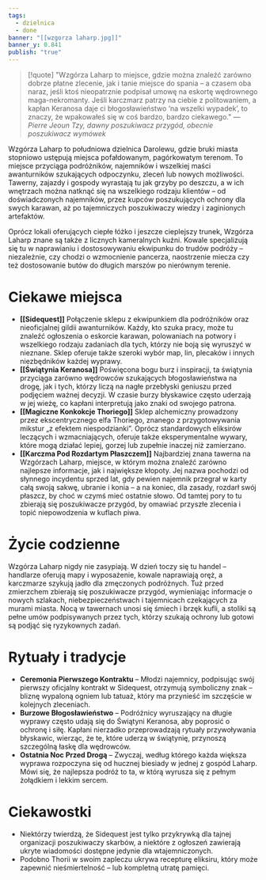```yaml
---
tags:
  - dzielnica
  - done
banner: "[[wzgorza laharp.jpg]]"
banner_y: 0.841
publish: "true"
---
```

>[!quote] "Wzgórza Laharp to miejsce, gdzie można znaleźć zarówno dobrze płatne zlecenie, jak i tanie miejsce do spania – a czasem oba naraz, jeśli ktoś nieopatrznie podpisał umowę na eskortę wędrownego maga-nekromanty. Jeśli karczmarz patrzy na ciebie z politowaniem, a kapłan Keranosa daje ci błogosławieństwo ‘na wszelki wypadek’, to znaczy, że wpakowałeś się w coś bardzo, bardzo ciekawego."
>— _Pierre Jeoun Tzy, dawny poszukiwacz przygód, obecnie poszukiwacz wymówek_

Wzgórza Laharp to południowa dzielnica Darolewu, gdzie bruki miasta stopniowo ustępują miejsca pofałdowanym, pagórkowatym terenom. To miejsce przyciąga podróżników, najemników i wszelkiej maści awanturników szukających odpoczynku, zleceń lub nowych możliwości. Tawerny, zajazdy i gospody wyrastają tu jak grzyby po deszczu, a w ich wnętrzach można natknąć się na wszelkiego rodzaju klientów – od doświadczonych najemników, przez kupców poszukujących ochrony dla swych karawan, aż po tajemniczych poszukiwaczy wiedzy i zaginionych artefaktów.

Oprócz lokali oferujących ciepłe łóżko i jeszcze cieplejszy trunek, Wzgórza Laharp znane są także z licznych kameralnych kuźni. Kowale specjalizują się tu w naprawianiu i dostosowywaniu ekwipunku do trudów podróży – niezależnie, czy chodzi o wzmocnienie pancerza, naostrzenie miecza czy też dostosowanie butów do długich marszów po nierównym terenie.
# **Ciekawe miejsca**
- **[[Sidequest]]** 
	Połączenie sklepu z ekwipunkiem dla podróżników oraz nieoficjalnej gildii awanturników. Każdy, kto szuka pracy, może tu znaleźć ogłoszenia o eskorcie karawan, polowaniach na potwory i wszelkiego rodzaju zadaniach dla tych, którzy nie boją się wyruszyć w nieznane. Sklep oferuje także szeroki wybór map, lin, plecaków i innych niezbędników każdej wyprawy.
- **[[Świątynia Keranosa]]** 
	Poświęcona bogu burz i inspiracji, ta świątynia przyciąga zarówno wędrowców szukających błogosławieństwa na drogę, jak i tych, którzy liczą na nagłe przebłyski geniuszu przed podjęciem ważnej decyzji. W czasie burzy błyskawice często uderzają w jej wieżę, co kapłani interpretują jako znaki od swojego patrona.
- **[[Magiczne Konkokcje Thoriego]]** 
	Sklep alchemiczny prowadzony przez ekscentrycznego elfa Thoriego, znanego z przygotowywania mikstur „z efektem niespodzianki”. Oprócz standardowych eliksirów leczących i wzmacniających, oferuje także eksperymentalne wywary, które mogą działać lepiej, gorzej lub zupełnie inaczej niż zamierzano.
- **[[Karczma Pod Rozdartym Płaszczem]]** 
	Najbardziej znana tawerna na Wzgórzach Laharp, miejsce, w którym można znaleźć zarówno najlepsze informacje, jak i największe kłopoty. Jej nazwa pochodzi od słynnego incydentu sprzed lat, gdy pewien najemnik przegrał w karty całą swoją sakwę, ubranie i konia – a na koniec, dla zasady, rozdarł swój płaszcz, by choć w czymś mieć ostatnie słowo. Od tamtej pory to tu zbierają się poszukiwacze przygód, by omawiać przyszłe zlecenia i topić niepowodzenia w kuflach piwa.
# **Życie codzienne**
Wzgórza Laharp nigdy nie zasypiają. W dzień toczy się tu handel – handlarze oferują mapy i wyposażenie, kowale naprawiają oręż, a karczmarze szykują jadło dla zmęczonych podróżnych. Tuż przed zmierzchem zbierają się poszukiwacze przygód, wymieniając informacje o nowych szlakach, niebezpieczeństwach i tajemnicach czekających za murami miasta. Nocą w tawernach unosi się śmiech i brzęk kufli, a stoliki są pełne umów podpisywanych przez tych, którzy szukają ochrony lub gotowi są podjąć się ryzykownych zadań.
# **Rytuały i tradycje**
- **Ceremonia Pierwszego Kontraktu** – Młodzi najemnicy, podpisując swój pierwszy oficjalny kontrakt w Sidequest, otrzymują symboliczny znak – bliznę wypaloną ogniem lub tatuaż, który ma przynieść im szczęście w kolejnych zleceniach.
- **Burzowe Błogosławieństwo** – Podróżnicy wyruszający na długie wyprawy często udają się do Świątyni Keranosa, aby poprosić o ochronę i siłę. Kapłani nierzadko przeprowadzają rytuały przywoływania błyskawic, wierząc, że te, które uderzą w świątynię, przynoszą szczególną łaskę dla wędrowców.
- **Ostatnia Noc Przed Drogą** – Zwyczaj, według którego każda większa wyprawa rozpoczyna się od hucznej biesiady w jednej z gospód Laharp. Mówi się, że najlepsza podróż to ta, w którą wyrusza się z pełnym żołądkiem i lekkim sercem.
# **Ciekawostki**
- Niektórzy twierdzą, że Sidequest jest tylko przykrywką dla tajnej organizacji poszukiwaczy skarbów, a niektóre z ogłoszeń zawierają ukryte wiadomości dostępne jedynie dla wtajemniczonych.
- Podobno Thorii w swoim zapleczu ukrywa recepturę eliksiru, który może zapewnić nieśmiertelność – lub kompletną utratę pamięci.